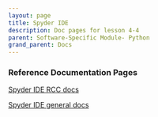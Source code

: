 ```yaml
---
layout: page
title: Spyder IDE
description: Doc pages for lesson 4-4
parent: Software-Specific Module- Python
grand_parent: Docs
---
```


### Reference Documentation Pages

<a href="https://docs.rcc.fsu.edu/software/spyder/">Spyder IDE RCC docs</a>

<a href="https://docs.spyder-ide.org/current/index.html">Spyder IDE general docs</a>
